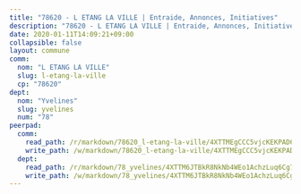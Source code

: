 ```yaml
---
title: "78620 - L ETANG LA VILLE | Entraide, Annonces, Initiatives"
description: "78620 - L ETANG LA VILLE | Entraide, Annonces, Initiatives"
date: 2020-01-11T14:09:21+09:00
collapsible: false
layout: commune
comm:
  nom: "L ETANG LA VILLE"
  slug: l-etang-la-ville
  cp: "78620"
dept:
  nom: "Yvelines"
  slug: yvelines
  num: "78"
peerpad:
  comm:
    read_path: /r/markdown/78620_l-etang-la-ville/4XTTMEgCCC5vjcKEKPAD6PqGSCLdVW8As2B931qMm83pJdsZ1
    write_path: /w/markdown/78620_l-etang-la-ville/4XTTMEgCCC5vjcKEKPAD6PqGSCLdVW8As2B931qMm83pJdsZ1-K3TgTpanA4gcKzgZL2YE5u8LwMuPTfPeHdfY44LKJVu1PevToSfTfSuAxMXaqTV8M1xyypyu6yz59MeP2CrBcFSGKYN42PojP8QwNHwVZp1tJj6KqcgKizuRThd8zJXPrucg1Q2K
  dept:
    read_path: /r/markdown/78_yvelines/4XTTM6JTBkR8NkNb4WEo1AchzLuq6Cg73ydg7w9pErcQZA13p
    write_path: /w/markdown/78_yvelines/4XTTM6JTBkR8NkNb4WEo1AchzLuq6Cg73ydg7w9pErcQZA13p-K3TgUBFRQCPZwoWqJkunXeSjdgbtU3xzUSsui8DBc3rCTw6mbo4gNvfQRdE99JD3AnVW7fzseq687LKfGWCfAPajih5ByiZ3SpFz1r449oWaDnM5BHKZTbYtf6pEhRvzWbcazhrS
---
```


